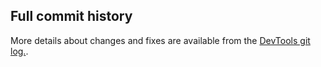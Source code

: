 ## Full commit history
More details about changes and fixes are available from the
[DevTools git log.](https://github.com/flutter/devtools/commits/master).